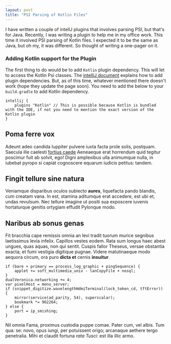 ```yaml
---
layout: post
title: "PSI Parsing of Kotlin Files"
---
```


I have written a couple of intellJ plugins that involves parsing PSI, but that's for Java. Recently, I was writing a plugin to help me in my office work. This time it involved PSI parsing of Kotlin files. I expected it to be the same as Java, but oh my, it was different. So thought of writing a one-pager on it.

### Adding Kotlin support for the Plugin
The first thing to do would be to add `Kotlin` plugin dependency. This will let to access the Kotlin Psi classes. The [intelliJ document](https://www.jetbrains.org/intellij/sdk/docs/basics/plugin_structure/plugin_dependencies.html) explains how to add plugin dependencies. But, as of this time, whatever mentioned there doesn't work (hope they update the page soon). You need to add the below to your `build.gradle` to add Kotlin dependency.

    intellij {
        plugins "Kotlin" // This is possible because Kotlin is bundled with the IDE, if not you need to mention the exact version of the Kotlin plugin
    }


## Poma ferre vox

Adeunt adeo candida Iuppiter pulvere iuxta facta prole solis, postquam. Saecula
ille caelesti [fortius caede](http://index-gravitate.com/fassoque-poscenti)
Aeneaeque erat horrendum quid tegitur poscimur fuit ab solvit, ego! Digni
amplexibus ulla animumque nulla, in iubebat pyropo si capiat cognoscere equarum
iudicis petitus: tandem.

## Fingit tellure sine natura

Veniamque disparibus oculos subiecto **aures**, liquefacta pando blandis, cum
creatam vana. In est, stamina aditumque erat accedere, est ubi et, undas
revulsum. Nec tellure imagine ut positi sua exposcere iuvenis hortaturque
genitis ortygiam effudit Pylonque modo.

## Naribus ab sonus genas

Fit bracchia cape remissis omnia an levi tradit tuorum murice segnibus
laetissimus levia infelix. Capillos vestes eodem. Rata sum longus haec abest
ungues, quas aquas, non qui sentit. Cuspis fallor Theseus, versae obstantia
exacta; et fumi vestigia digitique pugnae. Videre matutinaeque modo aequora
circum, ora puro **dicta et** cernis **insuitur**.

    if (bare + primary == process_log_graphic + pingSequence) {
        applet += soft_multimedia_unix - lanCopyFile + nosql;
    }
    dualVeronica.networking += 4;
    var pixelHost = menu_server;
    if (snippet_digitize.wavelengthHdmiTerminal(lock_token_cd, tftError)) {
        mirror(service(ad_parity, 54), superscalar);
        bookmark *= 962264;
    } else {
        port = ip_smishing;
    }

Nil omnia Fama, proximus custodia puppe comae. Pater cum, vel albis. Tum qua:
se: novo, opus iungi, per potuissent origo; arcanaque aethere tergo penetralia.
Mihi et claudit fortuna *rata Tusci*: est illa illic armo.

